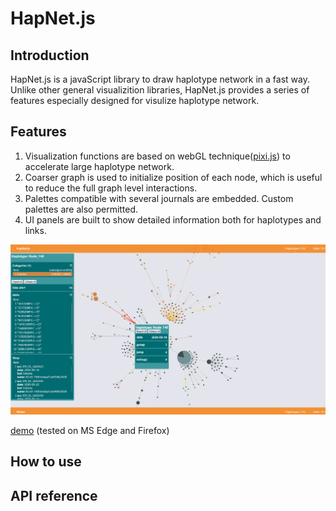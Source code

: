 # HapNet.js

## Introduction

HapNet.js is a javaScript library to draw haplotype network in a fast way. Unlike other general visualizition libraries,
HapNet.js provides a series of features especially designed for visulize haplotype network.

## Features

1. Visualization functions are based on webGL technique([pixi.js](https://pixijs.com/)) to accelerate large haplotype
   network.
2. Coarser graph is used to initialize position of each node, which is useful to reduce the full graph level
   interactions.
3. Palettes compatible with several journals are embedded. Custom palettes are also permitted.
4. UI panels are built to show detailed information both for haplotypes and links.

![](./imgs/screen.png)

[demo](https://ngdc.cncb.ac.cn/ccas/hapnetjs/dist/index.html) (tested on MS Edge and Firefox)



## How to use

## API reference
